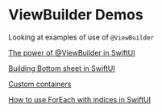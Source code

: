 #  ViewBuilder Demos

Looking at examples of use of `@ViewBuilder`

[The power of @ViewBuilder in SwiftUI](https://swiftwithmajid.com/2019/12/18/the-power-of-viewbuilder-in-swiftui/)

[Building Bottom sheet in SwiftUI](https://swiftwithmajid.com/2019/12/11/building-bottom-sheet-in-swiftui/)

[Custom containers](https://www.hackingwithswift.com/books/ios-swiftui/custom-containers)

[How to use ForEach with indices in SwiftUI](https://onmyway133.com/posts/how-to-use-foreach-with-indices-in-swiftui/)
